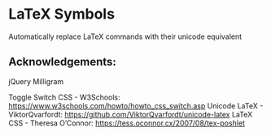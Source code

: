 # LaTeX Symbols
Automatically replace LaTeX commands with their unicode equivalent

## Acknowledgements:
jQuery
Milligram

Toggle Switch CSS - W3Schools: https://www.w3schools.com/howto/howto_css_switch.asp
Unicode LaTeX - ViktorQvarfordt: https://github.com/ViktorQvarfordt/unicode-latex
LaTeX CSS - Theresa O’Connor: https://tess.oconnor.cx/2007/08/tex-poshlet
